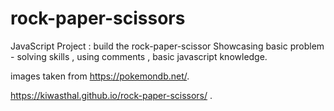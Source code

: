 # rock-paper-scissors
JavaScript Project : build the rock-paper-scissor 
Showcasing basic problem - solving skills , using comments , basic javascript knowledge.

images taken from https://pokemondb.net/.

https://kiwasthal.github.io/rock-paper-scissors/ .

